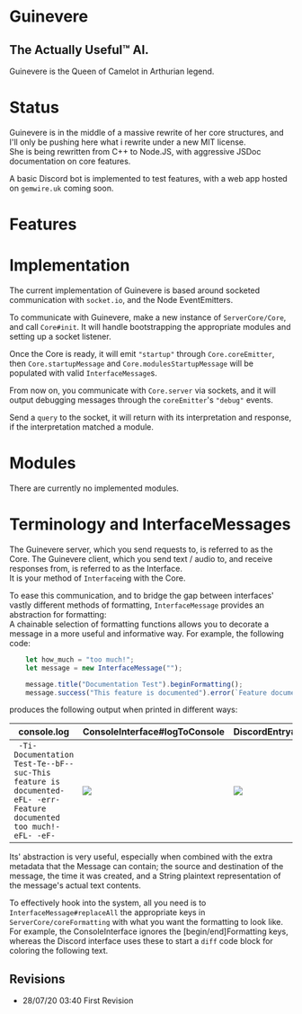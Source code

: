 # Guinevere
## The Actually Useful™ AI.
Guinevere is the Queen of Camelot in Arthurian legend.

# Status

Guinevere is in the middle of a massive rewrite of her core structures, and I'll only be pushing here what i rewrite under a new MIT license.  
She is being rewritten from C++ to Node.JS, with aggressive JSDoc documentation on core features.  
  
A basic Discord bot is implemented to test features, with a web app hosted on `gemwire.uk` coming soon.

# Features


# Implementation

The current implementation of Guinevere is based around socketed communication with `socket.io`, and the Node EventEmitters.  

To communicate with Guinevere, make a new instance of `ServerCore/Core`, and call `Core#init`. It will handle bootstrapping the appropriate modules and setting up a socket listener.  

Once the Core is ready, it will emit `"startup"` through `Core.coreEmitter`, then `Core.startupMessage` and `Core.modulesStartupMessage` will be populated with valid `InterfaceMessage`s.  

From now on, you communicate with `Core.server` via sockets, and it will output debugging messages through the `coreEmitter`'s `"debug"` events.  

Send a `query` to the socket, it will return with its interpretation and response, if the interpretation matched a module.  

# Modules
  
There are currently no implemented modules.

# Terminology and InterfaceMessages

The Guinevere server, which you send requests to, is referred to as the Core. The Guinevere client, which you send text / audio to, and receive responses from, is referred to as the Interface.  
It is your method of `Interface`ing with the Core.  

To ease this communication, and to bridge the gap between interfaces' vastly different methods of formatting, `InterfaceMessage` provides an abstraction for formatting:  
A chainable selection of formatting functions allows you to decorate a message in a more useful and informative way. For example, the following code:
```js
    let how_much = "too much!";
    let message = new InterfaceMessage("");

    message.title("Documentation Test").beginFormatting();
    message.success("This feature is documented").error(`Feature documented ${how_much}`).endFormatting();
```

produces the following output when printed in different ways:

| console.log | ConsoleInterface#logToConsole | DiscordEntry#recodeMessage |
| ----------- | ----------------------------- | -------------------------- |
| ``` -Ti-Documentation Test-Te--bF--suc-This feature is documented-eFL- -err-Feature documented too much!-eFL- -eF-``` | ![](https://gemwire.uk/img/Guinevere/readme/logToCons.jpg) | ![](https://gemwire.uk/img/Guinevere/readme/discordOut2.jpg) |  

Its' abstraction is very useful, especially when combined with the extra metadata that the Message can contain; the source and destination of the message, the time it was created, and a String plaintext representation of the message's actual text contents.

To effectively hook into the system, all you need is to `InterfaceMessage#replaceAll` the appropriate keys in `ServerCore/coreFormatting` with what you want the formatting to look like.
For example, the ConsoleInterface ignores the [begin/end]Formatting keys, whereas the Discord interface uses these to start a `diff` code block for coloring the following text.  

## Revisions

 - 28/07/20 03:40 First Revision 
